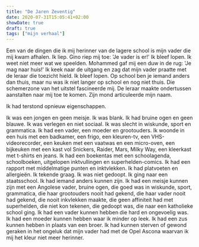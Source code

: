 ```yaml
---
title: "De Jaren Zeventig"
date: 2020-07-31T15:05:41+02:00
showDate: true
draft: true
tags: ["mijn verhaal"]
---
```


Een van de dingen die ik mij herinner van de lagere school is mijn vader die mij kwam afhalen. Ik liep. Gino riep mij toe: 'Je vader is er!' Ik bleef lopen. Ik weet niet meer wat we speelden. Mohammed gaf mij een duw in de rug: 'Je mag naar huis!' Ik keek naar de uitgang en zag dat mijn vader praatte met de leraar die toezicht hield. Ik bleef lopen. Op school ben je iemand anders dan thuis, maar nu was ik niet langer op school en nog niet thuis. Die schemerzone van het uitstel fascineerde mij. De leraar maakte ondertussen aanstalten naar mij toe te komen. Zijn mond articuleerde mijn naam. 

Ik had terstond opnieuw eigenschappen. 

Ik was een jongen en geen meisje. Ik was blank. Ik had bruine ogen en geen blauwe. Ik was verlegen en niet sociaal. Ik was slecht in wiskunde, sport en grammatica.  Ik had een vader, een moeder en grootouders. Ik woonde in een huis met een badkamer, een frigo, een kleuren-tv, een VHS-videorecorder, een keuken met een vaatwas en een micro-oven, een bijkeuken met een kast vol Snickers, Raider, Mars, Milky Way, een kleerkast met t-shirts en jeans. Ik had een boekentas met een schoolagenda, schoolboeken, uitgelopen inktvullingen en superhelden-comics. Ik had een rapport met middelmatige punten en inktvlekken. Ik had platvoeten en allergieën. Ik tekende graag. Ik was niet gedoopt. Ik ging naar een staatsschool. Ik had iemand anders kunnen zijn. Ik had een meisje kunnen zijn met een Angolese vader, bruine ogen, die goed was in wiskunde, sport, grammatica, die haar grootouders nooit had gekend, die haar vader nooit had gekend, die nooit inkvlekken maakte, die geen affiniteit had met superhelden, die niet kon tekenen, die gedoopt was, die naar een katholieke school ging. Ik had een vader kunnen hebben die hard en ongevoelig was. Ik had een moeder kunnen hebben waar ik minder op leek. Ik had een zus kunnen hebben in plaats van een broer. Ik had kunnen sterven of gewond geraken in het ongeluk dat mijn vader had met de Opel Ascona waarvan ik mij het kleur niet meer herinner. 